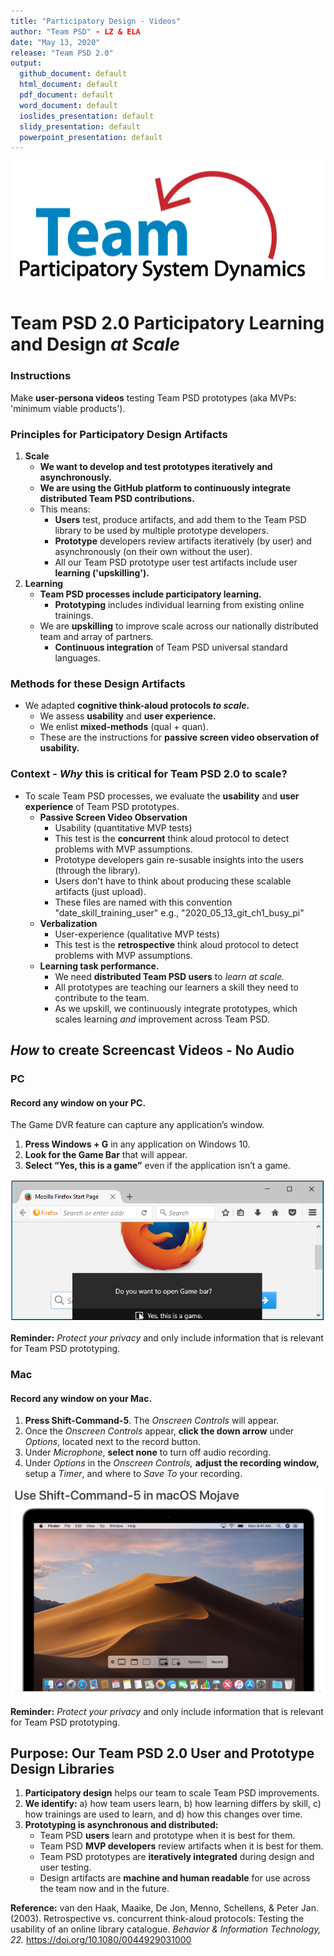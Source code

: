 ```yaml
---
title: "Participatory Design - Videos"
author: "Team PSD" - LZ & ELA
date: "May 13, 2020"
release: "Team PSD 2.0"
output: 
  github_document: default
  html_document: default
  pdf_document: default
  word_document: default
  ioslides_presentation: default
  slidy_presentation: default
  powerpoint_presentation: default
---
```



<img src = "https://github.com/lzim/teampsd/blob/teampsd_style/teampsd_logo/team_psd_logo_sm.png"
     height = "200" width = "600">  

# Team PSD 2.0 Participatory Learning and Design _at Scale_

### Instructions
Make **user-persona videos** testing Team PSD prototypes (aka MVPs: 'minimum viable products').

### Principles for Participatory Design Artifacts
1. **Scale** 
     - **We want to develop and test prototypes iteratively and asynchronously.** 
     - **We are using the GitHub platform to continuously integrate distributed Team PSD contributions.**
     - This means:
          - **Users** test, produce artifacts, and add them to the Team PSD library to be used by multiple prototype developers.
          - **Prototype** developers review artifacts iteratively (by user) and asynchronously (on their own without the user).
          - All our Team PSD prototype user test artifacts include user **learning ('upskilling').**
2. **Learning**
     - **Team PSD processes include participatory learning.** 
          - **Prototyping** includes individual learning from existing online trainings.
     - We are **upskilling** to improve scale across our nationally distributed team and array of partners.
          - **Continuous integration** of Team PSD universal standard languages.
     
### Methods for these Design Artifacts
- We adapted **cognitive think-aloud protocols _to scale_.**
     - We assess **usability** and **user experience.**
     - We enlist **mixed-methods** (qual + quan).
     - These are the instructions for **passive screen video observation of usability.**

### Context - _Why_ this is critical for Team PSD 2.0 to scale?
- To scale Team PSD processes, we evaluate the **usability** and **user experience** of Team PSD prototypes.
     - **Passive Screen Video Observation** 
          - Usability (quantitative MVP tests)
          - This test is the **concurrent** think aloud protocol to detect problems with MVP assumptions.
          - Prototype developers gain re-susable insights into the users (through the library).
          - Users don't have to think about producing these scalable artifacts (just upload).
          - These files are named with this convention "date_skill_training_user" e.g., "2020_05_13_git_ch1_busy_pi"
     - **Verbalization**
          - User-experience (qualitative MVP tests)
          - This test is the **retrospective** think aloud protocol to detect problems with MVP assumptions.
     - **Learning task performance.**
          - We need **distributed Team PSD users** to _learn at scale._
          - All prototypes are teaching our learners a skill they need to contribute to the team.
          - As we upskill, we continuously integrate prototypes, which scales learning _and_ improvement across Team PSD. 

## _How_ to create Screencast Videos - No Audio 

### PC

#### Record any window on your PC.
The Game DVR feature can capture any application’s window. 

1. **Press Windows + G** in any application on Windows 10. 
2. **Look for the Game Bar** that will appear. 
3. **Select “Yes, this is a game”** even if the application isn’t a game. 

![](resources/design/videos/pc_screencast.png)

**Reminder:** _Protect your privacy_ and only include information that is relevant for Team PSD prototyping.

### Mac

#### Record any window on your Mac.

1. **Press Shift-Command-5**. The _Onscreen Controls_ will appear.
2. Once the _Onscreen Controls_ appear, **click the down arrow** under _Options_, located next to the record button.
3. Under _Microphone_, **select none** to turn off audio recording.
4. Under _Options_ in the _Onscreen Controls,_ **adjust the recording window,** setup a _Timer_, and where to _Save To_ your recording.

![](resources/design/videos/mac_screencast.png)

**Reminder:** _Protect your privacy_ and only include information that is relevant for Team PSD prototyping.

## Purpose: Our Team PSD 2.0 User and Prototype Design Libraries
1. **Participatory design** helps our team to scale Team PSD improvements.
2. **We identify:** a) how team users learn, b) how learning differs by skill, c) how trainings are used to learn, and d) how this changes over time.
3. **Prototyping is asynchronous and distributed:** 
     - Team PSD **users** learn and prototype when it is best for them.
     - Team PSD **MVP developers** review artifacts when it is best for them.
     - Team PSD prototypes are **iteratively integrated** during design and user testing.
     - Design artifacts are **machine and human readable** for use across the team now and in the future.
     
**Reference:** van den Haak, Maaike, De Jon, Menno, Schellens, & Peter Jan. (2003). Retrospective vs. concurrent think-aloud protocols: Testing the usability of an online library catalogue. _Behavior & Information Technology, 22._ https://doi.org/10.1080/0044929031000
